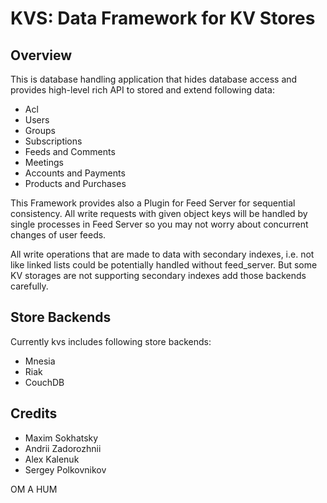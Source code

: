 KVS: Data Framework for KV Stores
=================================

Overview
--------

This is database handling application that hides database access
and provides high-level rich API to stored and extend following data:

* Acl
* Users
* Groups
* Subscriptions
* Feeds and Comments
* Meetings
* Accounts and Payments
* Products and Purchases

This Framework provides also a Plugin for Feed Server for sequential consistency.
All write requests with given object keys will be handled by single processes
in Feed Server so you may not worry about concurrent changes of user feeds.

All write operations that are made to data with secondary indexes,
i.e. not like linked lists could be potentially handled without feed_server.
But some KV storages are not supporting secondary indexes add those backends carefully.

Store Backends
--------------

Currently kvs includes following store backends:

* Mnesia
* Riak
* CouchDB

Credits
-------

* Maxim Sokhatsky
* Andrii Zadorozhnii
* Alex Kalenuk
* Sergey Polkovnikov

OM A HUM

